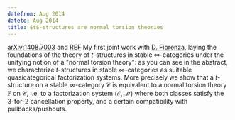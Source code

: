 ```yaml
---
datefrom: Aug 2014
dateto: Aug 2014
title: $t$-structures are normal torsion theories
---
```


[arXiv:1408.7003](https://arxiv.org/abs/1408.7003) and [REF](https://link.springer.com/article/10.1007/s10485-015-9393-z) My first joint work with [D. Fiorenza][l-fiorenza], laying the foundations of the theory of $t$-structures in stable $\infty$-categories under the unifying notion of a "normal torsion theory": as you can see in the abstract, we characterize $t$-structures in stable $\infty$-categories as suitable quasicategorical factorization systems. More precisely we show that a $t$-structure on a stable $\infty$-category $\mathcal{C}$ is equivalent to a normal torsion theory $\mathbb{F}$ on $\mathcal{C}$, i.e. to a factorization system $(\mathcal{E}, \mathcal{M})$ where both classes satisfy the 3-for-2 cancellation property, and a certain compatibility with pullbacks/pushouts.

[l-fiorenza]: http://www1.mat.uniroma1.it/~fiorenza/

